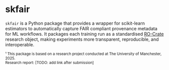 # skfair

`skfair` is a Python package that provides a wrapper for scikit-learn estimators to automatically capture FAIR compliant provenance metadata for ML workflows. It packages each training run as a standardised [RO-Crate](https://www.researchobject.org/ro-crate/) research object, making experiments more transparent, reproducible, and interoperable.

<sub>¹ This package is based on a research project conducted at The University of Manchester, 2025.<br/>
Research report: [TODO: add link after submission]</sub>